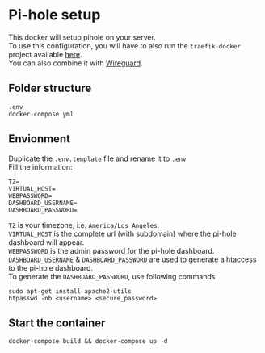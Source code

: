# Pi-hole setup

This docker will setup pihole on your server.  
To use this configuration, you will have to also run the `traefik-docker` project available [here](https://github.com/m1rkwood/traefik-docker).  
You can also combine it with [Wireguard](https://github.com/m1rkwood/wireguard).

## Folder structure

```
.env
docker-compose.yml
```

## Envionment

Duplicate the `.env.template` file and rename it to `.env`  
Fill the information:

```
TZ=
VIRTUAL_HOST=
WEBPASSWORD=
DASHBOARD_USERNAME=
DASHBOARD_PASSWORD=
```

`TZ` is your timezone, i.e. `America/Los Angeles`.  
`VIRTUAL_HOST` is the complete url (with subdomain) where the pi-hole dashboard will appear.  
`WEBPASSWORD` is the admin password for the pi-hole dashboard.  
`DASHBOARD_USERNAME` & `DASHBOARD_PASSWORD` are used to generate a htaccess to the pi-hole dashboard.  
To generate the `DASHBOARD_PASSWORD`, use following commands

```
sudo apt-get install apache2-utils
htpasswd -nb <username> <secure_password>
```

## Start the container

```
docker-compose build && docker-compose up -d
```
